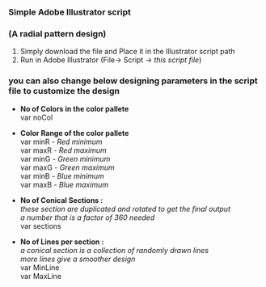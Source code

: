 ### Simple Adobe Illustrator script 
### (A radial pattern design) 


1. Simply download the file and Place it in the Illustrator script path
2. Run in Adobe Illustrator (File-> Script -> *this script file*)

### you can also change below designing parameters in the script file to customize the design

* **No of Colors in the color pallete**  
  var noCol

* **Color Range of the color pallete**  
 var minR - *Red minimum*  
 var maxR - *Red maximum*  
 var minG - *Green minimum*  
 var maxG - *Green maximum*  
 var minB - *Blue minimum*  
 var maxB - *Blue maximum*  

* **No of Conical Sections :**   
*these section are duplicated and rotated to get the final output*  
*a number that is a factor of 360 needed*  
 var sections

* **No of Lines per section :**  
*a conical section is a collection of randomly drawn lines*    
*more lines give a smoother design*  
 var MinLine  
 var MaxLine
